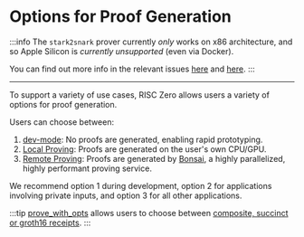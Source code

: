 # Options for Proof Generation

:::info
The `stark2snark` prover currently _only_ works on x86 architecture, and so Apple Silicon is _currently unsupported_ (even via Docker).

You can find out more info in the relevant issues [here](https://github.com/risc0/risc0/issues/1520) and [here](https://github.com/risc0/risc0/issues/1749).
:::

---

To support a variety of use cases, RISC Zero allows users a variety of options for proof generation.

Users can choose between:

1. [dev-mode]: No proofs are generated, enabling rapid prototyping.
2. [Local Proving]: Proofs are generated on the user's own CPU/GPU.
3. [Remote Proving]: Proofs are generated by [Bonsai], a highly parallelized, highly performant proving service.

We recommend option 1 during development, option 2 for applications involving private inputs, and option 3 for all other applications.

:::tip
[prove\_with\_opts][prove_with_opts] allows users to choose between [composite, succinct or groth16 receipts].
:::

[Bonsai]: https://bonsai.xyz
[composite, succinct or groth16 receipts]: https://docs.rs/risc0-zkvm/1.0/risc0_zkvm/enum.ReceiptKind.html
[dev-mode]: ./dev-mode.md
[Local Proving]: ./local-proving.md
[prove_with_opts]: https://docs.rs/risc0-zkvm/1.0/risc0_zkvm/trait.Prover.html#method.prove_with_opts
[Remote Proving]: ./remote-proving.md

